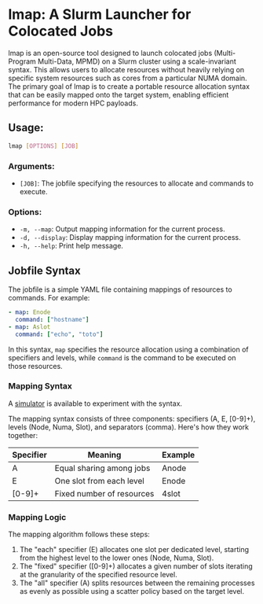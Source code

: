# lmap: A Slurm Launcher for Colocated Jobs

lmap is an open-source tool designed to launch colocated jobs (Multi-Program Multi-Data, MPMD) on a Slurm cluster using a scale-invariant syntax. This allows users to allocate resources without heavily relying on specific system resources such as cores from a particular NUMA domain. The primary goal of lmap is to create a portable resource allocation syntax that can be easily mapped onto the target system, enabling efficient performance for modern HPC payloads.

## Usage:
```bash
lmap [OPTIONS] [JOB]
```

### Arguments:
- `[JOB]`: The jobfile specifying the resources to allocate and commands to execute.

### Options:
- `-m, --map`: Output mapping information for the current process.
- `-d, --display`: Display mapping information for the current process.
- `-h, --help`: Print help message.

## Jobfile Syntax
The jobfile is a simple YAML file containing mappings of resources to commands. For example:

```yaml
- map: Enode
  command: ["hostname"]
- map: Aslot
  command: ["echo", "toto"]
```
In this syntax, `map` specifies the resource allocation using a combination of specifiers and levels, while `command` is the command to be executed on those resources.

### Mapping Syntax

A [simulator](https://dynamic-resource.github.io/project/grammar/) is available to experiment with the syntax.

The mapping syntax consists of three components: specifiers (A, E, [0-9]+), levels (Node, Numa, Slot), and separators (comma). Here's how they work together:

| Specifier | Meaning                   | Example        |
|-----------|---------------------------|----------------|
| A         | Equal sharing among jobs  | Anode          |
| E         | One slot from each level | Enode           |
| [0-9]+    | Fixed number of resources | 4slot           |

### Mapping Logic
The mapping algorithm follows these steps:
1. The "each" specifier (E) allocates one slot per dedicated level, starting from the highest level to the lower ones (Node, Numa, Slot).
2. The "fixed" specifier ([0-9]+) allocates a given number of slots iterating at the granularity of the specified resource level.
3. The "all" specifier (A) splits resources between the remaining processes as evenly as possible using a scatter policy based on the target level.